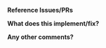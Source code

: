 <!--
Thanks for contributing a pull request! Please ensure you have taken a look at
the [contribution guidelines](https://github.com/primihub/community#development-workflow)

Checklist
1. Make sure your request branch is not develop.
2. Please provide a readable PR title.
-->

**Reference Issues/PRs**
<!-- Example: Fixes #1234. See also #3456. -->

**What does this implement/fix?**
<!-- Please describe what have you done in this pull request. -->

**Any other comments?**

<!-- Thanks for contributing to PrimiHub! -->